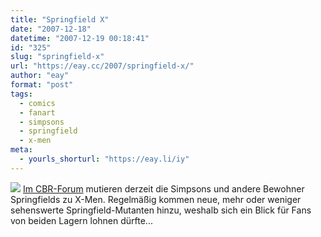 ```yaml
---
title: "Springfield X"
date: "2007-12-18"
datetime: "2007-12-19 00:18:41"
id: "325"
slug: "springfield-x"
url: "https://eay.cc/2007/springfield-x/"
author: "eay"
format: "post"
tags:
  - comics
  - fanart
  - simpsons
  - springfield
  - x-men
meta:
  - yourls_shorturl: "https://eay.li/iy"
---
```


![](/uploads/2007/xsimpsons.jpg) [Im CBR-Forum](http://forums.comicbookresources.com/showthread.php?s=9094bbbccc4c0c7793dc02448fdc0a37&t=197471) mutieren derzeit die Simpsons und andere Bewohner Springfields zu X-Men. Regelmäßig kommen neue, mehr oder weniger sehenswerte Springfield-Mutanten hinzu, weshalb sich ein Blick für Fans von beiden Lagern lohnen dürfte...
